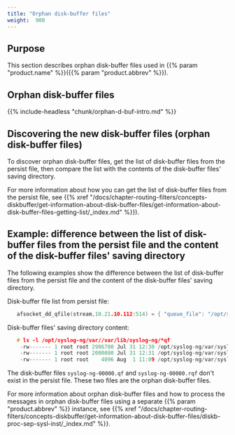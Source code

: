```yaml
---
title: "Orphan disk-buffer files"
weight:  900
---
```

<!-- DISCLAIMER: This file is based on the syslog-ng Open Source Edition documentation https://github.com/balabit/syslog-ng-ose-guides/commit/2f4a52ee61d1ea9ad27cb4f3168b95408fddfdf2 and is used under the terms of The syslog-ng Open Source Edition Documentation License. The file has been modified by Axoflow. -->

## Purpose

This section describes orphan disk-buffer files used in {{% param "product.name" %}}({{% param "product.abbrev" %}}).


## Orphan disk-buffer files

{{% include-headless "chunk/orphan-d-buf-intro.md" %}}



## Discovering the new disk-buffer files (orphan disk-buffer files)

To discover orphan disk-buffer files, get the list of disk-buffer files from the persist file, then compare the list with the contents of the disk-buffer files' saving directory.

For more information about how you can get the list of disk-buffer files from the persist file, see {{% xref "/docs/chapter-routing-filters/concepts-diskbuffer/get-information-about-disk-buffer-files/get-information-about-disk-buffer-files-getting-list/_index.md" %}}).



## Example: difference between the list of disk-buffer files from the persist file and the content of the disk-buffer files' saving directory

The following examples show the difference between the list of disk-buffer files from the persist file and the content of the disk-buffer files' saving directory.

Disk-buffer file list from persist file:

```c
   afsocket_dd_qfile(stream,10.21.10.112:514) = { "queue_file": "/opt/syslog-ng/var/syslog-ng-00001.rqf" }
```

Disk-buffer files' saving directory content:

```c
   # ls -l /opt/syslog-ng/var//var/lib/syslog-ng/*qf
    -rw------- 1 root root 2986780 Jul 31 12:30 /opt/syslog-ng/var/syslog-ng-00000.qf/var/lib/syslog-ng/syslog-ng-00000.qf
    -rw------- 1 root root 2000080 Jul 31 12:31 /opt/syslog-ng/var/syslog-ng-00000.rqf
    -rw------- 1 root root    4096 Aug  1 11:09 /opt/syslog-ng/var/syslog-ng-00001.rqf
```


The disk-buffer files `syslog-ng-00000.qf` and `syslog-ng-00000.rqf` don't exist in the persist file. These two files are the orphan disk-buffer files.

For more information about orphan disk-buffer files and how to process the messages in orphan disk-buffer files using a separate {{% param "product.abbrev" %}} instance, see {{% xref "/docs/chapter-routing-filters/concepts-diskbuffer/get-information-about-disk-buffer-files/diskb-proc-sep-sysl-inst/_index.md" %}}.
